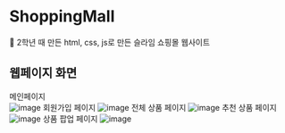 # ShoppingMall
🎂 2학년 때 만든 html, css, js로 만든 슬라임 쇼핑몰 웹사이트

## 웹페이지 화면
메인페이지   
![image](https://user-images.githubusercontent.com/48716298/83759004-e0d79800-a6ad-11ea-8a56-418eb52cfbbe.png)
회원가입 페이지
![image](https://user-images.githubusercontent.com/48716298/83759065-f6e55880-a6ad-11ea-8591-0c21a74caded.png)
전체 상품 페이지
![image](https://user-images.githubusercontent.com/48716298/83759096-04024780-a6ae-11ea-8a6d-312de32a49b9.png)
추천 상품 페이지
![image](https://user-images.githubusercontent.com/48716298/83759125-0f557300-a6ae-11ea-9fff-9f1e5bbbdddb.png)
상품 팝업 페이지
![image](https://user-images.githubusercontent.com/48716298/83759167-22684300-a6ae-11ea-8634-7982140f9a36.png)
